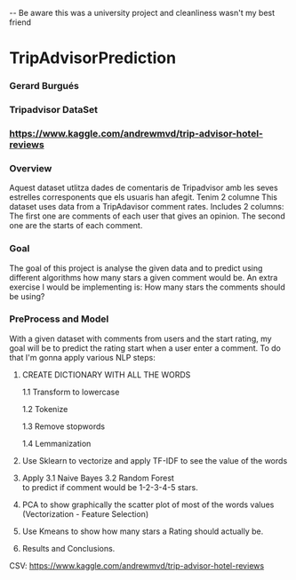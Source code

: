 -- Be aware this was a university project and cleanliness wasn't my best friend



# TripAdvisorPrediction 
### Gerard Burgués
### Tripadvisor DataSet
### https://www.kaggle.com/andrewmvd/trip-advisor-hotel-reviews

### Overview
Aquest dataset utlitza dades de comentaris de Tripadvisor amb les seves estrelles corresponents que els usuaris han afegit. Tenim 2 columne
This dataset uses data from a TripAdavisor comment rates. Includes 2 columns: The first one are comments of each user that gives an opinion. The second one are the starts of each comment. 

### Goal
The goal of this project is analyse the given data and to predict using different algorithms how many stars a given comment would be. 
An extra exercise I would be implementing is: How many stars the comments should be using?

### PreProcess and Model 
With a given dataset with comments from users and the start rating, my goal will be to predict the rating start when a user enter a comment. 
To do that I'm gonna apply various NLP steps:

1. CREATE DICTIONARY WITH ALL THE WORDS

    1.1 Transform to lowercase

    1.2 Tokenize

    1.3 Remove stopwords

    1.4 Lemmanization

   
   
2. Use Sklearn to vectorize and apply TF-IDF to see the value of the words 
3. Apply 
    3.1 Naive Bayes 
    3.2 Random Forest  
    to predict if comment would be 1-2-3-4-5 stars.
    
5. PCA to show graphically the scatter plot of most of the words values (Vectorization - Feature Selection)
6. Use Kmeans to show how many stars a Rating should actually be.
7. Results and Conclusions. 


CSV: https://www.kaggle.com/andrewmvd/trip-advisor-hotel-reviews


 
